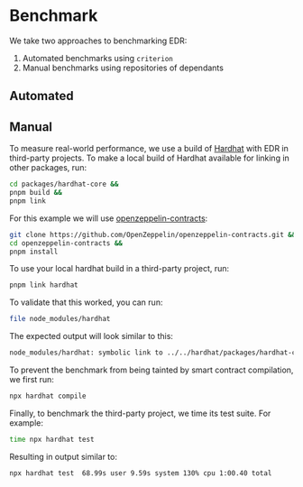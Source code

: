 # Benchmark

We take two approaches to benchmarking EDR:

1. Automated benchmarks using `criterion`
2. Manual benchmarks using repositories of dependants

## Automated

## Manual

To measure real-world performance, we use a build of [Hardhat](https://github.com/NomicFoundation/hardhat) with EDR in third-party projects. To make a local build of Hardhat available for linking in other packages, run:

```bash
cd packages/hardhat-core &&
pnpm build &&
pnpm link
```

For this example we will use [openzeppelin-contracts](https://github.com/OpenZeppelin/openzeppelin-contracts):

```bash
git clone https://github.com/OpenZeppelin/openzeppelin-contracts.git &&
cd openzeppelin-contracts &&
pnpm install
```

To use your local hardhat build in a third-party project, run:

```bash
pnpm link hardhat
```

To validate that this worked, you can run:

```bash
file node_modules/hardhat
```

The expected output will look similar to this:

```bash
node_modules/hardhat: symbolic link to ../../hardhat/packages/hardhat-core
```

To prevent the benchmark from being tainted by smart contract compilation, we first run:

```bash
npx hardhat compile
```

Finally, to benchmark the third-party project, we time its test suite. For example:

```bash
time npx hardhat test
```

Resulting in output similar to:

```bash
npx hardhat test  68.99s user 9.59s system 130% cpu 1:00.40 total
```
